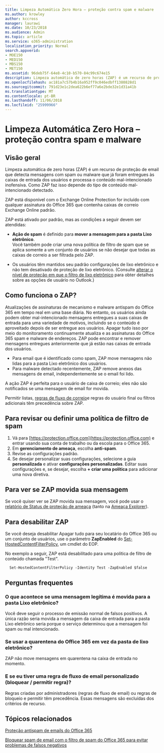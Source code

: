```yaml
---
title: Limpeza Automática Zero Hora – proteção contra spam e malware
ms.author: krowley
author: kccross
manager: laurawi
ms.date: 10/23/2018
ms.audience: Admin
ms.topic: article
ms.service: o365-administration
localization_priority: Normal
search.appverid:
- MOE150
- MED150
- MBS150
- MET150
ms.assetid: 96deb75f-64e8-4c10-b570-84c99c674e15
description: Limpeza automática de zero horas (ZAP) é um recurso de proteção de email que detecta mensagens com spam ou malware que já foram entregues às caixas de entrada dos usuários e processa o conteúdo mal-intencionado inofensiva. Como ZAP faz isso depende do tipo de conteúdo mal-intencionado detectado.
ms.openlocfilehash: ac181a7c57b4b16a952ff9c046edbff1380828d1
ms.sourcegitcommit: 791d23e1c2dea622b6ef77a6e2bde32e1d31a41b
ms.translationtype: MT
ms.contentlocale: pt-BR
ms.lasthandoff: 11/06/2018
ms.locfileid: "25999966"
---
```

# <a name="zero-hour-auto-purge---protection-against-spam-and-malware"></a>Limpeza Automática Zero Hora – proteção contra spam e malware

## <a name="overview"></a>Visão geral

Limpeza automática de zero horas (ZAP) é um recurso de proteção de email que detecta mensagens com spam ou malware que já foram entregues às caixas de entrada dos usuários e processa o conteúdo mal-intencionado inofensiva. Como ZAP faz isso depende do tipo de conteúdo mal-intencionado detectado.
  
ZAP está disponível com o Exchange Online Protection for incluído com qualquer assinatura do Office 365 que contenha caixas de correio Exchange Online padrão.

ZAP está ativado por padrão, mas as condições a seguir devem ser atendidas:
  
- **Ação de spam** é definido para **mover a mensagem para a pasta Lixo eletrônico**. <br/>Você também pode criar uma nova política de filtro de spam que se aplica somente a um conjunto de usuários se não desejar que todas as caixas de correio a ser filtrada pelo ZAP.

- Os usuários têm mantidos seu padrão configurações de lixo eletrônico e não tem desativado de proteção de lixo eletrônico. (Consulte [alterar o nível de proteção em que o filtro de lixo eletrônico](https://support.office.com/article/change-the-level-of-protection-in-the-junk-email-filter-e89c12d8-9d61-4320-8c57-d982c8d52f6b) para obter detalhes sobre as opções de usuário no Outlook.) 
  
## <a name="how-does-zap-work"></a>Como funciona o ZAP?

Atualizações de assinaturas de mecanismo e malware antispam do Office 365 em tempo real em uma base diária. No entanto, os usuários ainda podem obter mal-intencionado mensagens entregues a suas caixas de entrada para uma variedade de motivos, incluindo se o conteúdo é aproveitado depois de ser entregue aos usuários. Apagar tudo isso por meio do monitoramento continuamente atualiza e as assinaturas do Office 365 spam e malware de endereços. ZAP pode encontrar e remover mensagens entregues anteriormente que já estão nas caixas de entrada dos usuários. 
- Para email que é identificado como spam, ZAP move mensagens não lidas para a pasta Lixo eletrônico dos usuários. 
- Para malware detectado recentemente, ZAP remove anexos das mensagens de email, independentemente se o email foi lido. 
  
A ação ZAP é perfeita para o usuário de caixa de correio; eles não são notificados se uma mensagem de email for movida.
  
Permitir listas, [regras de fluxo de correio](https://go.microsoft.com/fwlink/p/?LinkId=722755)e regras do usuário final ou filtros adicionais têm precedência sobre ZAP.
  
## <a name="to-review-or-set-up-a-spam-filter-policy"></a>Para revisar ou definir uma política de filtro de spam
  
1. Vá para [https://protection.office.com](https://protection.office.com) e entrar usando sua conta de trabalho ou da escola para o Office 365.
2. Em **gerenciamento de ameaça**, escolha **anti-spam**.
3. Revise as configurações padrão. 
4. Se desejar personalizar suas configurações, selecione a guia **personalizada** e ativar **configurações personalizadas**. Editar suas configurações e, se desejar, escolha **+ criar uma política** para adicionar uma nova diretiva. 
    
## <a name="to-see-if-zap-moved-your-message"></a>Para ver se ZAP movida sua mensagem

Se você quiser ver se ZAP movida sua mensagem, você pode usar o [relatório de Status de proteção de ameaça](view-email-security-reports.md#threat-protection-status-report-new) (tanto na [Ameaça Explorer](use-explorer-in-security-and-compliance.md)).
    
## <a name="to-disable-zap"></a>Para desabilitar ZAP
  
Se você deseja desabilitar Apagar tudo para seu locatário do Office 365 ou um conjunto de usuários, use o parâmetro **ZapEnabled** do [Set-HostedContentFilterPolicy](https://go.microsoft.com/fwlink/p/?LinkId=722758), um cmdlet do EOP.
    
No exemplo a seguir, ZAP está desabilitado para uma política de filtro de conteúdo chamada "Test".
    
```
  Set-HostedContentFilterPolicy -Identity Test -ZapEnabled $false
```

## <a name="faq"></a>Perguntas frequentes

### <a name="what-happens-if-a-legitimate-message-is-moved-to-the-junk-mail-folder"></a>O que acontece se uma mensagem legítima é movida para a pasta Lixo eletrônico?
  
Você deve seguir o processo de emissão normal de falsos positivos. A única razão seria movida a mensagem da caixa de entrada para a pasta Lixo eletrônico seria porque o serviço determinou que a mensagem foi spam ou mal intencionado.
  
### <a name="what-if-i-use-the-office-365-quarantine-instead-of-the-junk-mail-folder"></a>Se usar a quarentena do Office 365 em vez da pasta de lixo eletrônico?
  
ZAP não move mensagens em quarentena na caixa de entrada no momento.
  
### <a name="what-if-i-have-a-custom-mail-flow-rule-block-allow-rule"></a>E se eu tiver uma regra de fluxo de email personalizado (bloquear / permitir regra)?
  
Regras criadas por administradores (regras de fluxo de email) ou regras de bloqueio e permitir têm precedência. Essas mensagens são excluídas dos critérios de recurso.
  
## <a name="related-topics"></a>Tópicos relacionados

[Proteção antispam de emails do Office 365](anti-spam-protection.md)
  
[Bloquear spam de email com o filtro de spam do Office 365 para evitar problemas de falsos negativos](block-email-spam-to-prevent-false-negatives.md)
  

